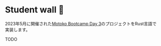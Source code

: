 # Student wall 🎨

2023年5月に開催された[Motoko Bootcamp Day 3](https://github.com/motoko-bootcamp/motoko-starter/blob/main/days/day-3/project/README.MD)のプロジェクトをRust言語で実装します。

TODO
